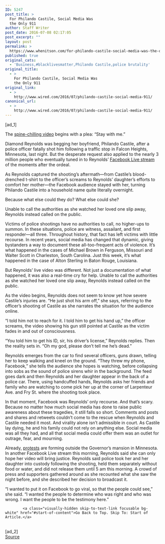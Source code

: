 ```yaml
---
ID: 5247
post_title: >
  For Philando Castile, Social Media Was
  the Only 911
author: Staff Writer
post_date: 2016-07-08 02:17:05
post_excerpt: ""
layout: post
permalink: >
  https://www.whenitson.com/for-philando-castile-social-media-was-the-only-911/
published: true
original_cats:
  - 'Business,#blacklivesmatter,Philando Castile,police brutality'
original_title:
  - >
    For Philando Castile, Social Media Was
    the Only 911
original_link:
  - >
    http://www.wired.com/2016/07/philando-castile-social-media-911/
canonical_url:
  - >
    http://www.wired.com/2016/07/philando-castile-social-media-911/
---
```

 [ad_1]
<br><div id=""><p>The <a href="https://www.facebook.com/profile.php?id=100007611243538" target="_blank">spine-chilling video</a> begins with a plea: “Stay with me.”</p>
<p>Diamond Reynolds was begging her boyfriend, Philando Castile, after a police officer fatally shot him following a traffic stop in Falcon Heights, Minnesota, last night. But the desperate request also applied to the nearly 3 million people who eventually tuned in to Reynolds’ <a href="https://www.facebook.com/profile.php?id=100007611243538" target="_blank">Facebook Live stream</a> of the moments after the ordeal. </p>
<p>As Reynolds captured the shooting’s aftermath—from Castile’s blood-drenched t-shirt to the officer’s screams to Reynolds’ daughter’s efforts to comfort her mother—the Facebook audience stayed with her, turning Philando Castile into a household name quite literally overnight. </p>
<p>Because what else could they do? What else could she? </p>
<p data-js="fader" class="pullquote carve fader">
	Unable to call the authorities as she watched her loved one slip away, Reynolds instead called on the public.	<span class="attribution"/>
</p>

<p>Victims of police shootings have no authorities to call, no higher-ups to summon. In these situations, police are witness, assailant, and first responder—all three. Throughout history, that fact has left victims with little recourse. In recent years, social media has changed that dynamic, giving bystanders a way to document these all-too-frequent acts of violence. It’s what happened in the cases of Michael Brown in Ferguson, Missouri and Walter Scott in Charleston, South Carolina. Just this week, it’s what happened in the case of Alton Sterling in Baton Rouge, Louisiana. </p>
<p>But Reynolds’ live video was different. Not just a documentation of what happened, it was also a real-time cry for help. Unable to call the authorities as she watched her loved one slip away, Reynolds instead called on the public. </p>
<p>As the video begins, Reynolds does not seem to know yet how severe Castile’s injuries are. “He just shot his arm off,” she says, referring to the officer’s shooting of Castile as she narrates the situation for the audience online.</p>
<p>“I told him not to reach for it. I told him to get his hand up,” the officer screams, the video showing his gun still pointed at Castile as the victim fades in and out of consciousness. </p>
<p>“You told him to get his ID, sir, his driver’s license,” Reynolds replies. Then the reality sets in. “Oh my god, please don’t tell me he’s dead.”</p>



<p>Reynolds emerges from the car to find several officers, guns drawn, telling her to keep walking and kneel on the ground. “They threw my phone, Facebook,” she tells the audience she hopes is watching, before collapsing into sobs as the sound of police sirens whir in the background. The feed goes dark and then Reynolds and her daughter appear in the back of a police car. There, using handcuffed hands, Reynolds asks her friends and family who are watching to come pick her up at the corner of Larpenteur Ave. and Fry St. where the shooting took place.  </p>
<p>In that moment, Facebook was Reynolds’ only recourse. And that’s scary. Because no matter how much social media has done to raise public awareness about these tragedies, it still falls so short. Comments and posts and shares and retweets couldn’t come to the rescue when Reynolds and Castile needed it most. And virality alone isn’t admissible in court. As Castile lay dying, he and his family could not rely on anything else. Social media was all they had, and all that social media could offer them was an outlet for outrage, fear, and mourning. </p>
<p>Already, <a href="https://www.facebook.com/Sneak60/videos/10153565896832443/" target="_blank">protests</a> are forming outside the Governor’s mansion in Minnesota. In another Facebook Live stream this morning, Reynolds said she can only hope her video will bring justice. Reynolds said police took her and her daughter into custody following the shooting, held them separately without food or water, and did not release them until 5 am this morning. A crowd of press and supporters gathered around as she recounted what she saw the night before, and she described her decision to broadcast it.</p>
<p>“I wanted to put it on Facebook to go viral, so that the people could see,” she said. “I wanted the people to determine who was right and who was wrong. I want the people to be the testimony here.”</p>

			<a class="visually-hidden skip-to-text-link focusable bg-white" href="#start-of-content">Go Back to Top. Skip To: Start of Article.</a>

			
</div>
<br>[ad_2]
<br><a href="http://www.wired.com/2016/07/philando-castile-social-media-911/">Source </a>